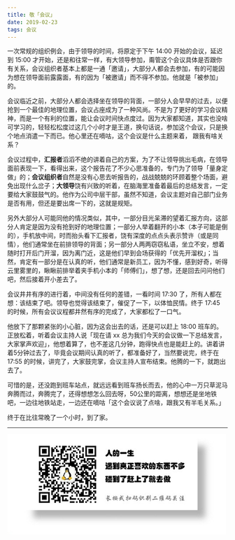 ```yaml
---
title: 敬「会议」
date: 2019-02-23
tags: 会议
---
```


一次常规的组织例会，由于领导的时间，将原定于下午 14:00 开始的会议，延迟到 15:00 才开始，还是和往常一样，有大领导参加，甭管这个会议具体是否跟你有关系，会议组织者基本上都是一通「邀请」，大部分人都会去参加，有的可能因为想在领导面前露露面，有的因为「被邀请」而不得不参加。他就是「被参加」的。

会议临近之前，大部分人都会选择坐在领导的背面，一部分人会早早的过去，以便抢到一个最佳的地理位置，会议占座成为了一种风尚。不是为了更好的学习会议精神，而是一个有利的位置，能让会议时间快点度过。因为大家都知道，其实也没啥可学习的，轻轻松松度过这几个小时才是王道，换句话说，参加这个会议，只是换个地点消遣一下而已。他心里还在嘀咕，这个会议是什么主题来着， 跟我有啥关系？

会议过程中，**汇报者**滔滔不绝的讲着自己的方案，为了不让领导挑出毛病，在领导面前表现一下，看得出来，这个报告花了不少心思准备的，专门为了领导「量身定做」的；**会议组织者**自然是没有心思去听报告的，战战兢兢的环顾着整个场面，避免出现什么岔子；**大领导**饶有兴致的听着，在脑海里准备着最后的总结发言，一定要给大家鼓鼓气的。他作为公司中层干部，虽然不知道，会议主题对自己部门业务是否有用，但还是要出席一下的，这就是规矩。

另外大部分人可能同他的情况类似，其中，一部分目光呆滞的望着汇报方向，这部分人肯定是因为没有抢到好的地理位置；一部分人举着翻开的小本（本子可能是倒的），手机放中间，时而抬头看下汇报者，饶有深度的点点头表示赞许（或是同情），他们通常坐在前排领导的背面；另一部分人两两窃窃私语，坐立不安，想着随时打开后门开溜，因为离门近，这是他们早到会场获得的「优先开溜权」；当然，肯定有一部分是在认真的听，他们通常是新员工，因为不懂，感到好奇，听得云里雾里的，瞅瞅前排举着夹手机小本的「师傅们」，想了想，还是回去问问他们吧，然后接着开小差去了。

会议井井有序的进行着，中间没有任何的差错，一看时间 17:30 了，所有人都在想：该结束了吧。领导也觉得该结束了，催促了一下，以体恤民情。终于 17:45 的时候，所有会议议程都井然有序的完成了，大家都松了一口气。

他放下了那颗紧张的小心脏，因为这会出去的话，还是可以赶上 18:00 班车的。正放松着，听着会议主持人说「现在请 xx 总为我们今天的会议做一下总结发言，大家掌声欢迎」，他想着算了，也不差这几分钟，跑得快点也是能赶上的。讲着讲着5分钟过去了，毕竟会议期间认真的听了，都准备好了，当然要说完，终于在 17:55 的时候，讲完了，大家鼓完掌，会议主持人宣布结束。他腾的一下，就跑出去了。

可惜的是，还没跑到班车站点，就远远看到班车扬长而去，他的心中一万只草泥马奔腾而过，奔腾完了，还得想想怎么回去呀，50公里的距离，想想还是坐地铁吧，一边往地铁站走，一边还在嘀咕「这个会议说了点啥，跟我又有半毛关系。」

终于在比往常晚了一个小时，到了家。

---
![](/image/weixin.jpg)